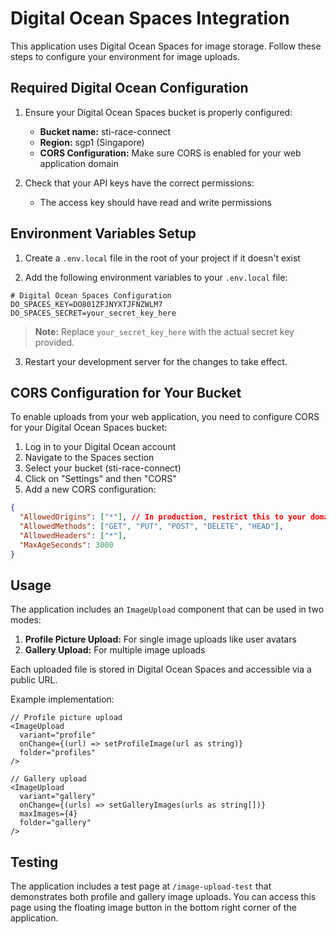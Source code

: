 # Digital Ocean Spaces Integration

This application uses Digital Ocean Spaces for image storage. Follow these steps to configure your environment for image uploads.

## Required Digital Ocean Configuration

1. Ensure your Digital Ocean Spaces bucket is properly configured:

   - **Bucket name:** sti-race-connect
   - **Region:** sgp1 (Singapore)
   - **CORS Configuration:** Make sure CORS is enabled for your web application domain

2. Check that your API keys have the correct permissions:
   - The access key should have read and write permissions

## Environment Variables Setup

1. Create a `.env.local` file in the root of your project if it doesn't exist

2. Add the following environment variables to your `.env.local` file:

```
# Digital Ocean Spaces Configuration
DO_SPACES_KEY=DO801ZFJNYXTJFNZWLM7
DO_SPACES_SECRET=your_secret_key_here
```

> **Note:** Replace `your_secret_key_here` with the actual secret key provided.

3. Restart your development server for the changes to take effect.

## CORS Configuration for Your Bucket

To enable uploads from your web application, you need to configure CORS for your Digital Ocean Spaces bucket:

1. Log in to your Digital Ocean account
2. Navigate to the Spaces section
3. Select your bucket (sti-race-connect)
4. Click on "Settings" and then "CORS"
5. Add a new CORS configuration:

```json
{
  "AllowedOrigins": ["*"], // In production, restrict this to your domain
  "AllowedMethods": ["GET", "PUT", "POST", "DELETE", "HEAD"],
  "AllowedHeaders": ["*"],
  "MaxAgeSeconds": 3000
}
```

## Usage

The application includes an `ImageUpload` component that can be used in two modes:

1. **Profile Picture Upload:** For single image uploads like user avatars
2. **Gallery Upload:** For multiple image uploads

Each uploaded file is stored in Digital Ocean Spaces and accessible via a public URL.

Example implementation:

```tsx
// Profile picture upload
<ImageUpload
  variant="profile"
  onChange={(url) => setProfileImage(url as string)}
  folder="profiles"
/>

// Gallery upload
<ImageUpload
  variant="gallery"
  onChange={(urls) => setGalleryImages(urls as string[])}
  maxImages={4}
  folder="gallery"
/>
```

## Testing

The application includes a test page at `/image-upload-test` that demonstrates both profile and gallery image uploads. You can access this page using the floating image button in the bottom right corner of the application.
